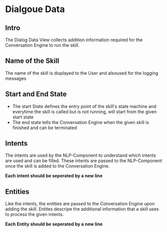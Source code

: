 # Dialgoue Data
## Intro
The Dialog Data View collects addition information required for the Conversation Engine to run the skill.
## Name of the Skill
The name of the skill is displayed to the User and alsoused for the logging messages
## Start and End State
- The start State defines the entry point of the skill's state machine and everytime the skill is called but is not running, will start from the given start state
- The end state tells the Conversation Engine when the given skill is finished and can be terminated
## Intents
The intents are used by the NLP-Component to understand which intents are used and can be filled. These intents are passed to the NLP-Component once the skill is added to the Conversation Engine.

**Each intent should be seperated by a new line**

## Entities
Like the intents, the entities are passed to the Conversation Engine upon adding the skill. Entites descripe the additional information that a skill uses to process the given intents.

**Each Entity should be seperated by a new line**
